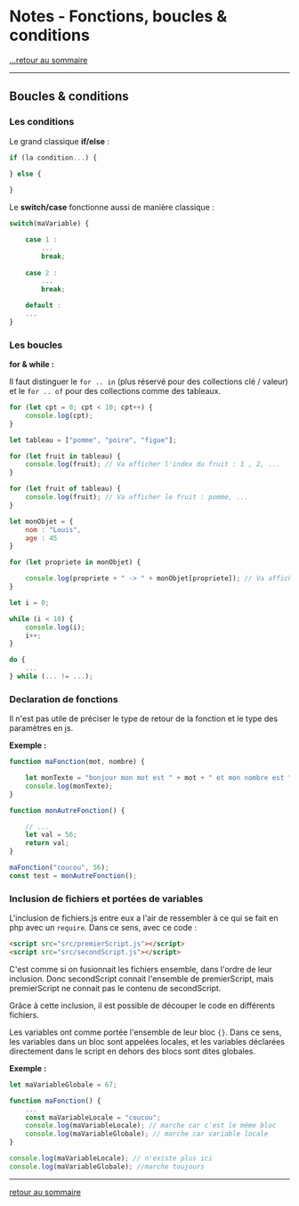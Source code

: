 # Notes - Fonctions, boucles & conditions

[...retour au sommaire](../sommaire.md)

---

## Boucles & conditions

### Les conditions

Le grand classique **if/else** :

```js
if (la condition...) {
    
} else {

}
```

Le **switch/case** fonctionne aussi de manière classique :

```js
switch(maVariable) {

    case 1 :
        ...
        break;
    
    case 2 : 
        ...
        break;

    default :
    ...
}
```

### Les boucles

**for & while :**

Il faut distinguer le `for .. in` (plus réservé pour des collections clé / valeur) et le `for .. of` pour des collections comme des tableaux.

```js
for (let cpt = 0; cpt < 10; cpt++) {
    console.log(cpt);
}

let tableau = ["pomme", "poire", "figue"];

for (let fruit in tableau) {
    console.log(fruit); // Va afficher l'index du fruit : 1 , 2, ...
}

for (let fruit of tableau) {
    console.log(fruit); // Va afficher le fruit : pomme, ...
}

let monObjet = {
    nom : "Louis", 
    age : 45
}

for (let propriete in monObjet) {

    console.log(propriete + " -> " + monObjet[propriete]); // Va afficher nom -> Louis, puis age -> 45
}

let i = 0;

while (i < 10) {
    console.log(i);
    i++;
}

do {
    ...
} while (... != ...);
```

### Declaration de fonctions

Il n'est pas utile de préciser le type de retour de la fonction et le type des paramètres en js.

**Exemple :**

```js
function maFonction(mot, nombre) {

    let monTexte = "bonjour mon mot est " + mot + " et mon nombre est " + nombre + ".";
    console.log(monTexte); 
}

function monAutreFonction() {

    // ...
    let val = 56;
    return val;
}

maFonction("coucou", 56);
const test = monAutreFonction();
```

### Inclusion de fichiers et portées de variables

L'inclusion de fichiers.js entre eux a l'air de ressembler à ce qui se fait en php avec un `require`.
Dans ce sens, avec ce code :

```html
<script src="src/premierScript.js"></script>
<script src="src/secondScript.js"></script>
```

C'est comme si on fusionnait les fichiers ensemble, dans l'ordre de leur inclusion. Donc secondScript connait l'ensemble de premierScript, mais premierScript ne connait pas le contenu de secondScript.

Grâce à cette inclusion, il est possible de découper le code en différents fichiers.

Les variables ont comme portée l'ensemble de leur bloc `{}`. Dans ce sens, les variables dans un bloc sont appelées locales, et les variables déclarées directement dans le script en dehors des blocs sont dites globales.

**Exemple :**

```js
let maVariableGlobale = 67;

function maFonction() {
    ...
    const maVariableLocale = "coucou";
    console.log(maVariableLocale); // marche car c'est le même bloc
    console.log(maVariableGlobale); // marche car variable locale
}

console.log(maVariableLocale); // n'existe plus ici
console.log(maVariableGlobale); //marche toujours
```

---

[retour au sommaire](../sommaire.md)
